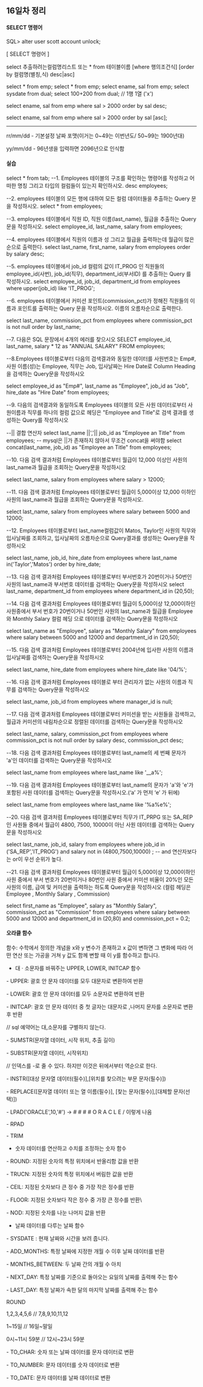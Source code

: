 ## 16일차 정리

#### SELECT 명령어

SQL> alter user scott account unlock;


  [ SELECT 명령어 ]

  select 추출하려는컬럼명리스트 또는 *
  from 테이블이름
  [where 행의조건식]
  [order by 컬럼명(별칭,식) desc|asc]

  

  select * from emp;
  select *
  from emp; 
  select ename, sal from emp; 
  select sysdate from dual;
  select 100+200 from dual; // 1행 1열 ('x')

  select ename, sal 
  from emp
  where sal > 2000
  order by sal desc;

  select ename, sal 
  from emp
  where sal > 2000
  order by sal [asc];

---

rr/mm/dd - 기본설정 날짜 포맷(이거는 0~49는 이번년도/ 50~99는 1900년대)

yy/mm/dd - 96년생을 입력하면 2096년으로 인식함



#### 실습

select * from tab;
--1.  Employees 테이블의 구조를 확인하는 명령어를 작성하고 어떠한 명칭 그리고 타입의 컬럼들이 있는지 확인하시오.
desc employees;

--2. employees 테이블의 모든 행에 대하여 모든 컬럼 데이터들을 추출하는 Query 문을 작성하시오.
select * from employees;

--3. employees 테이블에서 직원 ID, 직원 이름(last_name), 월급을 추출하는 Query 문을 작성하시오.
select employee_id, last_name, salary from employees;

--4. employees 테이블에서 직원의 이름과 성 그리고 월급을 출력하는데 월급이 많은 순으로 출력한다.
select last_name, first_name, salary from employees order by salary desc;

--5. employees 테이블에서 job_id 컬럼의 값이 IT_PROG 인 직원들의 employee_id(사번), job_id(직무), department_id(부서ID) 를 추출하는 Query 를 작성하시오.
select employee_id, job_id, department_id from employees where upper(job_id) like 'IT_PROG';

--6. employees 테이블에서 커미션 포인트(commission_pct)가 정해진 직원들의 이름과 포인트를 출력하는 Query 문을 작성하시오. 이름의 오름차순으로 출력한다.

select last_name, commission_pct from employees where commission_pct is not null order by last_name;

--7. 다음은 SQL 문장에서 4개의 에러를 찾으시오
SELECT employee_id, last_name, salary * 12 as "ANNUAL SALARY" FROM employees;

--8.Employees 테이블로부터 다음의 검색결과와 동일한 데이터를 사원번호는 Emp#, 사원 이름(성)는 Employee, 직무는 Job, 입사날짜는 Hire Date로 Column Heading을 검색하는 Query문을 작성하시오

select employee_id as "Emp#", last_name as "Employee", job_id as "Job", hire_date as "Hire Date" from employees;

--9. 다음의 검색결과와 동일하도록 Employees 테이블의 모든 사원 데이터로부터 사원이름과 직무를 하나의 컬럼 값으로 헤딩은 "Employee and Title"로 검색 결과를 생성하는 Query를 작성하시오

 --|| 결합 연산자
select last_name ||','|| job_id as "Employee an Title" from employees; -- mysql은 ||가 존재하지 않아서 무조건 concat을 써야함
select concat(last_name, job_id) as "Employee an Title" from employees;

--10. 다음 검색 결과처럼 Employees 테이블로부터 월급이 12,000 이상인 사원의 last_name과 월급을 조회하는 Query문을 작성하시오

select last_name, salary from employees where salary > 12000;

--11. 다음 검색 결과처럼 Employees 테이블로부터 월급이 5,000이상 12,000 이하인 사원의 last_name과 월급을 조회하는 Query문을 작성하시오.

select last_name, salary from employees where salary between 5000 and 12000;

--12.  Employees 테이블로부터 last_name컬럼값이 Matos, Taylor인 사원의 직무와 입사날짜를 조회하고, 입사날짜의 오름차순으로 Query결과를 생성하는 Query문을 작성하시오

select last_name, job_id, hire_date from employees where last_name in('Taylor','Matos') order by hire_date;

--13. 다음 검색 결과처럼 Employees 테이블로부터 부서번호가 20번이거나 50번인 사원의 last_name과 부서번호 데이터를 검색하는 Query문을 작성하시오
select last_name, department_id from employees where department_id in (20,50);

--14. 다음 검색 결과처럼 Employees 테이블로부터 월급이 5,000이상 12,000이하인 사원중에서 부서 번호가  20번이거나 50번인 사원의 last_name과 월급을  Employee와 Monthly Salary 컬럼 헤딩 으로 데이터를 검색하는 Query문을 작성하시오

select last_name as "Employee", salary as "Monthly Salary" from employees where salary between 5000 and 12000 and department_id in (20,50);

--15. 다음 검색 결과처럼 Employees 테이블로부터  2004년에 입사한 사원의 이름과 입사날짜를 검색하는 Query문을 작성하시오

select last_name, hire_date from employees where hire_date like '04/%';

--16. 다음 검색 결과처럼 Employees 테이블로 부터  관리자가 없는 사원의 이름과 직무를 검색하는 Query문을 작성하시오

select last_name, job_id from employees where manager_id is null;

--17. 다음 검색 결과처럼 Employees 테이블로부터 커미션을 받는 사원들을 검색하고, 월급과 커미션의 내림차순으로 정렬된 데이터를 검색하는 Query문을 작성하시오

select last_name, salary, commission_pct from employees where commission_pct is not null order by salary desc, commission_pct desc;

--18. 다음 검색 결과처럼 Employees 테이블로부터 last_name의 세 번째 문자가 'a'인  데이터를 검색하는 Query문을 작성하시오

select last_name from employees where last_name like '__a%';

--19. 다음 검색 결과처럼 Employees 테이블로부터 last_name의 문자가 'a'와 'e'가 포함된 사원 데이터를 검색하는 Query문을 작성하시오.(‘a’ 가 먼저 ‘e’ 가 뒤에)

select last_name from employees where last_name like '%a%e%';

--20. 다음 검색 결과처럼 Employees 테이블로부터 직무가 IT_PRPG 또는 SA_REP인 사원들 중에서 월급이 4800, 7500, 10000이 아닌 사원 데이터를 검색하는 Query문을 작성하시오

select last_name, job_id, salary from employees where job_id in ('SA_REP','IT_PROG') and salary not in (4800,7500,10000) ; -- and 연산자보다는 or이 우선 순위가 높다.

--21. 다음 검색 결과처럼 Employees 테이블로부터 월급이 5,000이상 12,000이하인 사원 중에서 부서 번호가  20번이거나 80번인 사원 중에서 커미션 비율이 20%인 모든 사원의 이름, 급여 및 커미션을 출력하는 하도록 Query문을 작성하시오 (컬럼 헤딩은 Employee , Monthly Salary , Commission)

select first_name as "Employee", salary as "Monthly Salary", commission_pct as "Commission" from employees where salary between 5000 and 12000 and department_id in (20,80) and commission_pct = 0.2;

#### 오라클 함수

함수: 수학에서 정의한 개념을 x와 y 변수가 존재하고 x 값이 변하면 그 변화에 따라 어떤 연산 또는 가공을 거쳐 y 값도 함께 변할 때 이 y를 함수하고 합니다.

- 대 · 소문자를 바꿔주는 UPPER, LOWER, INITCAP 함수

\- UPPER: 괄호 안 문자 데이터를 모두 대문자로 변환하여 반환

\- LOWER: 괄호 안 문자 데이터를 모두 소문자로 변환하여 반환

\- INITCAP: 괄호 안 문자 데이터 중 첫 글자는 대문자로 ,나머지 문자를 소문자로 변환 후 반환

// sql 예약어는 대,소문자를 구별하지 않는다.

\- SUMSTR(문자열 데이터, 시작 위치, 추출 길이)

\- SUBSTR(문자열 데이터, 시작위치)

// 인덱스를 -로 줄 수 있다. 하지만 이것은 뒤에서부터 역순으로 한다.

\- INSTR([대상 문자열 데이터(필수)],[위치를 찾으려는 부문 문자(필수)])

\- REPLACE([문자열 데이터 또는 열 이름(필수)], [찾는 문자(필수)],[대체할 문자(선택)])

\- LPAD('ORACLE',10,'#') -> # # # # O R A C L E / 이렇게 나옴

\- RPAD

\- TRIM



- 숫자 데이터를 연산하고 수치를 조정하는 숫자 함수

\- ROUND: 지정된 숫자의 특정 위치에서 반올리함 값을 반환

\- TRUCN: 지정된 숫자의 특정 위치에서 버림한 값을 반환

\- CEIL: 지정된 숫자보다 큰 정수 중 가장 작은 정수를 반환

\- FLOOR: 지정된 숫자보다 작은 정수 중 가장 큰 정수를 반환\

\- NOD: 지정된 숫자를 나눈 나머지 값을 반환



- 날짜 데이터를 다루는 날짜 함수

\- SYSDATE : 현재 날짜와 시간을 보려 줍니다.

\- ADD_MONTHS: 특정 날짜에 지정한 개월 수 이후 날짜 데이터를 반환

\- MONTHS_BETWEEN: 두 날짜 간의 개월 수 아치

\- NEXT_DAY: 특정 날짜를 기준으로 돌아오는 요일의 날짜를 출력해 주는 함수 

\- LAST_DAY: 특정 날짜가 속한 달의 마지막 날짜를 출력해 주는 함수



ROUND

1,2,3,4,5,6   //   7,8,9,10,11,12 

1~15일	    //	   16일~말일

0시~11시 59분 // 12시~23시 59분



\- TO_CHAR: 숫자 또는 날짜 데이터를 문자 데이터로 변환

\- TO_NUMBER: 문자 데이터를 숫자 데이터로 변환

\- TO_DATE: 문자 데이터를 날짜 데이터로 변환